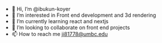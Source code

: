 - 👋 Hi, I’m @ibukun-koyer
- 👀 I’m interested in Front end development and 3d rendering
- 🌱 I’m currently learning react and nextjs
- 💞️ I’m looking to collaborate on front end projects
- 📫 How to reach me ji81778@umbc.edu

<!---
ibukun-koyer/ibukun-koyer is a ✨ special ✨ repository because its `README.md` (this file) appears on your GitHub profile.
You can click the Preview link to take a look at your changes.
--->
